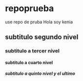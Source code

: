 # repoprueba
use repo de pruba
Hola soy kenia
## subtitulo segundo nivel
### subtitulo a tercer nivel 
#### subtitulo a cuarto nivel 
##### subtitulo a quinto nivel y el ultimo 
